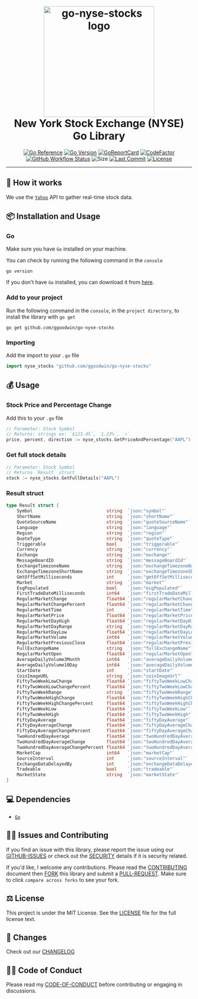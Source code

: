 <div align="center">
	<h1><img alt="go-nyse-stocks logo" src="https://github.com/ggoodwin/go-nyse-stocks/blob/master/stock.png" height="300" /><br />
		New York Stock Exchange (NYSE) Go Library
	</h1>

[![Go Reference](https://pkg.go.dev/badge/ggoodwin/go-nyse-stocks.svg)](https://pkg.go.dev/github.com/ggoodwin/go-nyse-stocks) [![Go Version](https://img.shields.io/github/go-mod/go-version/ggoodwin/go-nyse-stocks)](https://go.dev/) [![GoReportCard](https://goreportcard.com/badge/github.com/ggoodwin/go-nyse-stocks)](https://goreportcard.com/report/github.com/ggoodwin/go-nyse-stocks) [![CodeFactor](https://www.codefactor.io/repository/github/ggoodwin/go-nyse-stocks/badge)](https://www.codefactor.io/repository/github/ggoodwin/go-nyse-stocks) [![GitHub Workflow Status](https://img.shields.io/github/actions/workflow/status/ggoodwin/go-nyse-stocks/.github/workflows/go.yml)](https://github.com/ggoodwin/go-nyse-stocks/blob/main/.github/workflows/go.yml) ![Size](https://img.shields.io/github/languages/code-size/ggoodwin/go-nyse-stocks) [![Last Commit](https://img.shields.io/github/last-commit/ggoodwin/go-nyse-stocks)](https://github.com/ggoodwin/go-nyse-stocks/commits/main) [![License](https://img.shields.io/github/license/ggoodwin/go-nyse-stocks)](https://github.com/ggoodwin/go-nyse-stocks/blob/main/LICENSE)

</div>
<hr/>

## 🌟 How it works

We use the [`Yahoo`](https://finance.yahoo.com/most-active) API to gather real-time stock data.

## 📦 Installation and Usage

### Go

Make sure you have `Go` installed on your machine.

You can check by running the following command in the `console`

```plain
go version
```

If you don't have `Go` installed, you can download it from [here](https://go.dev/dl/).

### Add to your project

Run the following command in the `console`, in the `project directory`, to install the library with `go get`

```plain
go get github.com/ggoodwin/go-nyse-stocks
```

### Importing

Add the import to your `.go` file

```go
import nyse_stocks "github.com/ggoodwin/go-nyse-stocks"
```

## 💰 Usage

### Stock Price and Percentage Change

Add this to your `.go` file

```go
// Parameter: Stock Symbol
// Returns: strings ex: `$123.45`, `1.23%`, `↑`
price, percent, direction := nyse_stocks.GetPriceAndPercentage("AAPL")
```

### Get full stock details

```go
// Parameter: Stock Symbol
// Returns `Result` struct
stock := nyse_stocks.GetFullDetails("AAPL")
```

### Result struct

```go
type Result struct {
	Symbol                            string  `json:"symbol"`
	ShortName                         string  `json:"shortName"`
	QuoteSourceName                   string  `json:"quoteSourceName"`
	Language                          string  `json:"language"`
	Region                            string  `json:"region"`
	QuoteType                         string  `json:"quoteType"`
	Triggerable                       bool    `json:"triggerable"`
	Currency                          string  `json:"currency"`
	Exchange                          string  `json:"exchange"`
	MessageBoardID                    string  `json:"messageBoardId"`
	ExchangeTimezoneName              string  `json:"exchangeTimezoneName"`
	ExchangeTimezoneShortName         string  `json:"exchangeTimezoneShortName"`
	GmtOffSetMilliseconds             int     `json:"gmtOffSetMilliseconds"`
	Market                            string  `json:"market"`
	EsgPopulated                      bool    `json:"esgPopulated"`
	FirstTradeDateMilliseconds        int64   `json:"firstTradeDateMilliseconds"`
	RegularMarketChange               float64 `json:"regularMarketChange"`
	RegularMarketChangePercent        float64 `json:"regularMarketChangePercent"`
	RegularMarketTime                 int     `json:"regularMarketTime"`
	RegularMarketPrice                float64 `json:"regularMarketPrice"`
	RegularMarketDayHigh              float64 `json:"regularMarketDayHigh"`
	RegularMarketDayRange             string  `json:"regularMarketDayRange"`
	RegularMarketDayLow               float64 `json:"regularMarketDayLow"`
	RegularMarketVolume               int64   `json:"regularMarketVolume"`
	RegularMarketPreviousClose        float64 `json:"regularMarketPreviousClose"`
	FullExchangeName                  string  `json:"fullExchangeName"`
	RegularMarketOpen                 float64 `json:"regularMarketOpen"`
	AverageDailyVolume3Month          int64   `json:"averageDailyVolume3Month"`
	AverageDailyVolume10Day           int64   `json:"averageDailyVolume10Day"`
	StartDate                         int     `json:"startDate"`
	CoinImageURL                      string  `json:"coinImageUrl"`
	FiftyTwoWeekLowChange             float64 `json:"fiftyTwoWeekLowChange"`
	FiftyTwoWeekLowChangePercent      float64 `json:"fiftyTwoWeekLowChangePercent"`
	FiftyTwoWeekRange                 string  `json:"fiftyTwoWeekRange"`
	FiftyTwoWeekHighChange            float64 `json:"fiftyTwoWeekHighChange"`
	FiftyTwoWeekHighChangePercent     float64 `json:"fiftyTwoWeekHighChangePercent"`
	FiftyTwoWeekLow                   float64 `json:"fiftyTwoWeekLow"`
	FiftyTwoWeekHigh                  float64 `json:"fiftyTwoWeekHigh"`
	FiftyDayAverage                   float64 `json:"fiftyDayAverage"`
	FiftyDayAverageChange             float64 `json:"fiftyDayAverageChange"`
	FiftyDayAverageChangePercent      float64 `json:"fiftyDayAverageChangePercent"`
	TwoHundredDayAverage              float64 `json:"twoHundredDayAverage"`
	TwoHundredDayAverageChange        float64 `json:"twoHundredDayAverageChange"`
	TwoHundredDayAverageChangePercent float64 `json:"twoHundredDayAverageChangePercent"`
	MarketCap                         int64   `json:"marketCap"`
	SourceInterval                    int     `json:"sourceInterval"`
	ExchangeDataDelayedBy             int     `json:"exchangeDataDelayedBy"`
	Tradeable                         bool    `json:"tradeable"`
	MarketState                       string  `json:"marketState"`
}
```

## 💻 Dependencies

- [`Go`](https://go.dev/)

## 🙇‍♂️ Issues and Contributing

If you find an issue with this library, please report the issue using our [GITHUB-ISSUES] or check out the [SECURITY] details if it is security related.

If you'd like, I welcome any contributions. Please read the [CONTRIBUTING] document then [FORK] this library and submit a [PULL-REQUEST]. Make sure to click `compare across forks` to see your fork.

## ⚖️ License

This project is under the MIT License. See the [LICENSE] file for the full license text.

## 📜 Changes

Check out our [CHANGELOG]

## 👍🏻 Code of Conduct

Please read my [CODE-OF-CONDUCT] before contributing or engaging in discussions.

<!-- Links -->
[LICENSE]: https://github.com/ggoodwin/go-nyse-stocks/blob/master/LICENSE.md
[CHANGELOG]: https://github.com/ggoodwin/go-nyse-stocks/blob/master/CHANGELOG.md
[SECURITY]: https://github.com/ggoodwin/go-nyse-stocks/blob/master/SECURITY.md
[FORK]: https://github.com/ggoodwin/go-nyse-stocks/fork
[PULL-REQUEST]: https://github.com/ggoodwin/go-nyse-stocks/compare
[CODE-OF-CONDUCT]: https://github.com/ggoodwin/go-nyse-stocks/blob/master/CODE_OF_CONDUCT.md
[CONTRIBUTING]: https://github.com/ggoodwin/go-nyse-stocks/blob/master/CONTRIBUTING.md
[GITHUB-ISSUES]: https://github.com/ggoodwin/go-nyse-stocks/issues
